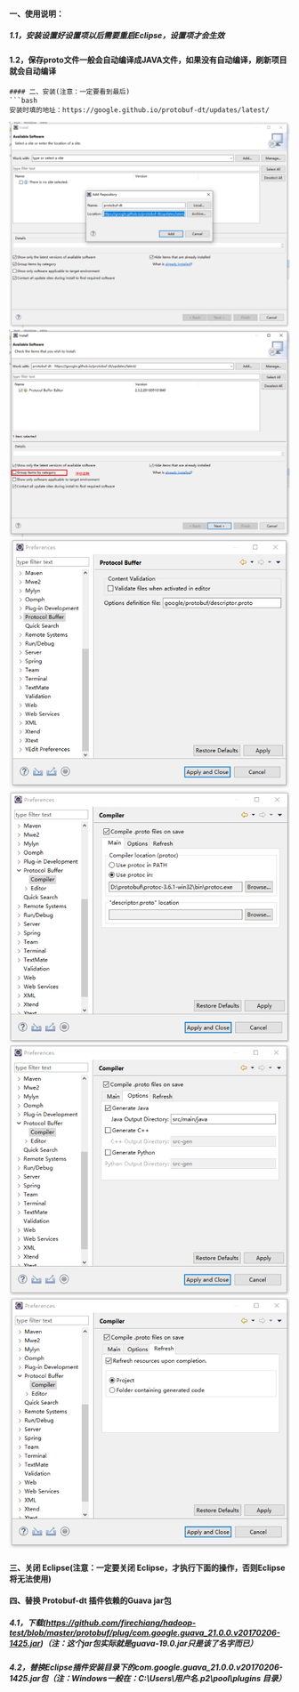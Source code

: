 #### 一、使用说明：
##### 1.1，安装设置好设置项以后需要重启Eclipse，设置项才会生效
#### 1.2，保存proto文件一般会自动编译成JAVA文件，如果没有自动编译，刷新项目就会自动编译
```
#### 二、安装(注意：一定要看到最后)
```bash
安装时填的地址：https://google.github.io/protobuf-dt/updates/latest/
```
![image](https://github.com/firechiang/hadoop-test/blob/master/protobuf/image/1.png)
![image](https://github.com/firechiang/hadoop-test/blob/master/protobuf/image/2.png)
![image](https://github.com/firechiang/hadoop-test/blob/master/protobuf/image/3.png)
![image](https://github.com/firechiang/hadoop-test/blob/master/protobuf/image/4.png)
![image](https://github.com/firechiang/hadoop-test/blob/master/protobuf/image/5.png)
![image](https://github.com/firechiang/hadoop-test/blob/master/protobuf/image/6.png)

#### 三、关闭 Eclipse(注意：一定要关闭 Eclipse，才执行下面的操作，否则Eclipse将无法使用)
#### 四、替换 Protobuf-dt 插件依赖的Guava jar包
##### 4.1，下载(https://github.com/firechiang/hadoop-test/blob/master/protobuf/plug/com.google.guava_21.0.0.v20170206-1425.jar)（注：这个jar包实际就是guava-19.0.jar只是该了名字而已）
##### 4.2，替换Eclipse插件安装目录下的com.google.guava_21.0.0.v20170206-1425.jar包（注：Windows一般在：C:\Users\用户名\.p2\pool\plugins 目录）